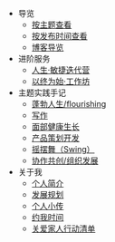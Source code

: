 


- 导览
  - [按主题查看](_sidebar.md)
  - [按发布时间查看](index_update.md)
  - [博客导览](/)
- 进阶服务<sup style="color:orange;"></sup>
    - [人生·敏捷迭代营](flourish/f_grow.md)<sup style="color:orange;"></sup>
    - [以终为始·工作坊](flourish/f_grow?id=workshop)<sup style="color:orange;"></sup>
- 主题实践手记
  - [蓬勃人生/flourishing](cmty/README.md)
  - [写作](wr/)
  - [面部健康生长](selfedu/RevFacialGrowth.md)   
  - [产品策划开发](devpdt/)
  - [摇摆舞（Swing）](swing/)   
  - [协作共创/组织发展](https://github.com/ishanshan/CollaborationGuide4Shaper)
- 关于我
  - [个人简介](about/)
  - [发展规划](about/plan_lifedev.md)
  - [个人小传](about/lifestory2203.md)
  - [约我时间](about/booking.md)
  - [关爱家人行动清单](family/TipsCare4Parents.md)
